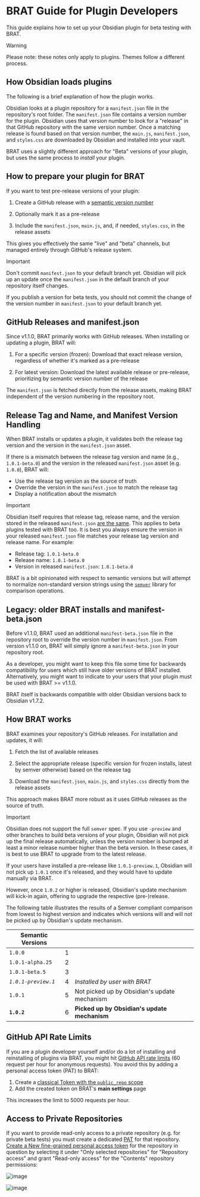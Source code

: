 # BRAT Guide for Plugin Developers

This guide explains how to set up your Obsidian plugin for beta testing with BRAT.

>[!WARNING]
>Please note: these notes only apply to plugins. Themes follow a different process.

## How Obsidian loads plugins

The following is a brief explanation of how the plugin works.

Obsidian looks at a plugin repository for a `manifest.json` file in the repository's root folder. The `manifest.json` file contains a version number for the plugin. Obsidian uses that version number to look for a "release" in that GitHub repository with the same version number. Once a matching release is found based on that version number, the `main.js`, `manifest.json`, and `styles.css` are downloaded by Obsidian and installed into your vault.

BRAT uses a slightly different approach for "Beta" versions of your plugin, but uses the same process to *install* your plugin.  

## How to prepare your plugin for BRAT

If you want to test pre-release versions of your plugin:

1. Create a GitHub release with a [semantic version number](https://semver.org/#semantic-versioning-specification-semver)

2. Optionally mark it as a pre-release

3. Include the `manifest.json`, `main.js`, and, if needed, `styles.css`, in the release assets

This gives you effectively the same "live" and "beta" channels, but managed entirely through GitHub's release system.

>[!IMPORTANT]
> Don't commit `manifest.json` to your default branch yet. Obsidian will pick up an update once the `manifest.json` in the default branch of your repository itself changes.
>
>If you publish a version for beta tests, you should not commit the change of the version number in `manifest.json` to your default branch yet.

## GitHub Releases and manifest.json

Since v1.1.0, BRAT primarily works with GitHub releases. When installing or updating a plugin, BRAT will:

1. For a specific version (frozen): Download that exact release version, regardless of whether it's marked as a pre-release

2. For latest version: Download the latest available release or pre-release, prioritizing by semantic version number of the release

The `manifest.json` is fetched directly from the release assets, making BRAT independent of the version numbering in the repository root.

## Release Tag and Name, and Manifest Version Handling

When BRAT installs or updates a plugin, it validates both the release tag version and the version in the `manifest.json` asset.

If there is a mismatch between the release tag version and name (e.g., `1.0.1-beta.0`) and the version in the released `manifest.json` asset (e.g. `1.0.0`), BRAT will:

- Use the release tag version as the source of truth
- Override the version in the `manifest.json` to match the release tag
- Display a notification about the mismatch

>[!IMPORTANT]
>Obsidian itself requires that release tag, release name, and the version stored in the released `manifest.json` [are the same](https://docs.obsidian.md/Plugins/Releasing/Release+your+plugin+with+GitHub+Actions). This applies to beta plugins tested with BRAT too. It is best you always ensure the version in your released `manifest.json` file matches your release tag version and release name. For example:
>
>- Release tag: `1.0.1-beta.0`
>- Release name: `1.0.1-beta.0`
>- Version in released `manifest.json`: `1.0.1-beta.0`
>
>BRAT is a bit opinionated with respect to semantic versions but will attempt to normalize non-standard version strings using the [`semver`](https://github.com/npm/node-semver?tab=readme-ov-file#coercion) library for comparison operations.

## Legacy: older BRAT installs and manifest-beta.json

Before v1.1.0, BRAT used an additional `manifest-beta.json` file in the repository root to override the version number in `manifest.json`. From version v1.1.0 on, BRAT will simply ignore a `manifest-beta.json` in your repository root.

As a developer, you might want to keep this file some time for backwards compatibility for users which still have older versions of BRAT installed. Alternatively, you might want to indicate to your users that your plugin  must be used with BRAT >= v1.1.0.

BRAT itself is backwards compatible with older Obsidian versions back to Obsidian v1.7.2.

## How BRAT works

BRAT examines your repository's GitHub releases. For installation and updates, it will:

1. Fetch the list of available releases

2. Select the appropriate release (specific version for frozen installs, latest by semver otherwise) based on the release tag

3. Download the `manifest.json`, `main.js`, and `styles.css` directly from the release assets

This approach makes BRAT more robust as it uses GitHub releases as the source of truth.

>[!IMPORTANT]
>Obsidian does not support the full `semver` spec. If you use `-preview` and other branches to build beta versions of your plugin, Obsidian will not pick up the final release automatically, unless the version number is bumped at least a minor release number higher than the beta version. In these cases, it is best to use BRAT to upgrade from to the latest release.
>
>If your users have installed a pre-release like `1.0.1-preview.1`, Obsidian will not pick up `1.0.1` once it's released, and they would have to update manually via BRAT.
>
>However, once `1.0.2` or higher is released, Obsidian's update mechanism will kick-in again, offering to upgrade the respective (pre-)release.
>
>The following table illustrates the results of a Semver compliant comparison from lowest to highest version and indicates which versions will and will not be picked up by Obsidian's update mechanism.
>
>| Semantic Versions | | |
>|---------|---|----------|
>| `1.0.0` | 1 | |
>| `1.0.1-alpha.25` | 2 | |
>| `1.0.1-beta.5`| 3 | |
>| *`1.0.1-preview.1`* | 4  | *Installed by user with BRAT* |
>| `1.0.1` | 5 | Not picked up by Obsidian's update mechanism |
>| **`1.0.2`** | 6 | **Picked up by Obsidian's update mechanism** |

## GitHub API Rate Limits

If you are a plugin developer yourself and/or do a lot of installing and reinstalling of plugins via BRAT, you might hit [GitHub API rate limits](https://docs.github.com/en/rest/using-the-rest-api/rate-limits-for-the-rest-api?apiVersion=2022-11-28#primary-rate-limit-for-unauthenticated-users) (60 request per hour for anonymous requests). You avoid this by adding a personal access token (PAT) to BRAT:

1. Create a [classical Token with the `public_repo` scope](https://github.com/settings/tokens/new?scopes=public_repo)
1. Add the created token on BRAT's **main settings** page

This increases the limit to 5000 requests per hour.

## Access to Private Repositories

If you want to provide read-only access to a private repository (e.g. for private beta tests) you must create a dedicated [PAT](https://github.com/settings/personal-access-tokens) for that repository. [Create a New fine-grained personal access token](https://github.com/settings/personal-access-tokens/new) for the repository in question by selecting it under "Only selected repositories" for "Repository access" and grant "Read-only access" for the "Contents" repository permissions:

![image](https://github.com/user-attachments/assets/da16fb77-623e-4ee2-abf3-0b63ea216e89)

![image](https://github.com/user-attachments/assets/d2898fd5-17d8-49a9-be46-710382319d89)
